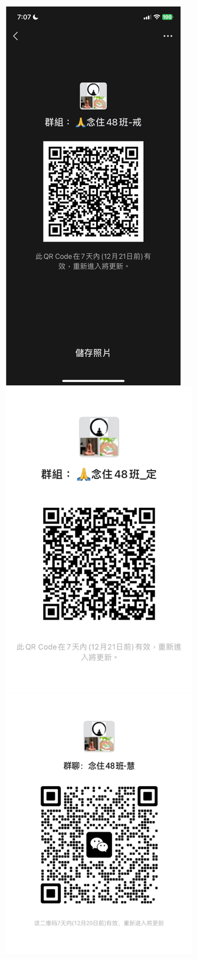 [![戒](/doc/8301702508846_.pic.jpg)](/doc/戒.md)
[![定](/doc/8331702511602_.pic.jpg)](/doc/定.md)
[![慧](/doc/8401702511966_.pic.jpg)](/doc/定.md)
